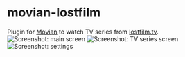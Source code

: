 # movian-lostfilm
Plugin for [Movian](https://github.com/andoma/movian) to watch TV series from [lostfilm.tv](http://www.lostfilm.tv).
![Screenshot: main screen](https://habrastorage.org/files/5be/b69/13f/5beb6913fe7a417eb459ee0e565de886.png)
![Screenshot: TV series screen](https://habrastorage.org/files/899/bea/f8b/899beaf8b6ff43c4b399c0b8ffbad92a.png)
![Screenshot: settings](https://habrastorage.org/files/ecc/92e/49d/ecc92e49da29408286dd9b3d154cbbf8.png)
